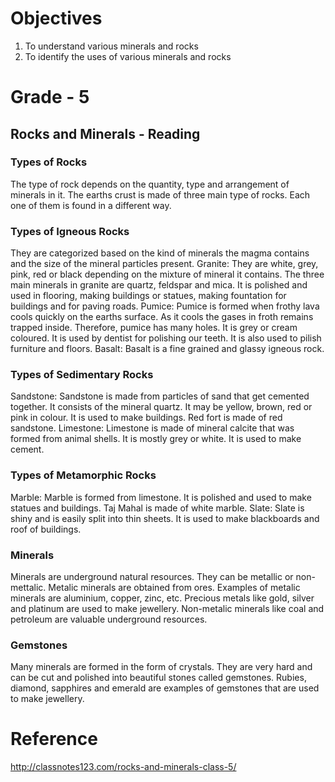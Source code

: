 # Objectives
1. To understand various minerals and rocks
2. To identify the uses of various minerals and rocks

# Grade - 5
## Rocks and Minerals - Reading
### Types of Rocks
The type of rock depends on the quantity, type and arrangement of minerals in it. The earths crust is made of three main type of rocks. Each one of them is found in a different way.

### Types of Igneous Rocks
They are categorized based on the kind of minerals the magma contains and the size of the mineral particles present. 
Granite: They are white, grey, pink, red or black depending on the mixture of mineral it contains. The three main minerals in granite are quartz, feldspar and mica. It is polished and used in flooring, making buildings or statues, making fountation for buildings and for paving roads.
Pumice: Pumice is formed when frothy lava cools quickly on the earths surface. As it cools the gases in froth remains trapped inside. Therefore, pumice has many holes. It is grey or cream coloured. It is used by dentist for polishing our teeth. It is also used to pilish furniture and floors.
Basalt: Basalt is a fine grained and glassy igneous rock.

### Types of Sedimentary Rocks
Sandstone: Sandstone is made from particles of sand that get cemented together. It consists of the mineral quartz. It may be yellow, brown, red or pink in colour. It is used to make buildings. Red fort is made of red sandstone.
Limestone: Limestone is made of mineral calcite that was formed from animal shells. It is mostly grey or white. It is used to make cement.

### Types of Metamorphic Rocks
Marble: Marble is formed from limestone. It is polished and used to make statues and buildings. Taj Mahal is made of white marble.
Slate: Slate is shiny and is easily split into thin sheets. It is used to make blackboards and roof of buildings.

### Minerals
Minerals are underground natural resources. They can be metallic or non-mettalic. Metalic minerals are obtained from ores. Examples of metalic minerals are aluminium, copper, zinc, etc. Precious metals like gold, silver and platinum are used to make jewellery. Non-metalic minerals like coal and petroleum are valuable underground resources.

### Gemstones 
Many minerals are formed in the form of crystals. They are very hard and can be cut and polished into beautiful stones called gemstones. Rubies, diamond, sapphires and emerald are examples of gemstones that are used to make jewellery.

# Reference
http://classnotes123.com/rocks-and-minerals-class-5/
